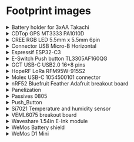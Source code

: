 # Footprint images

<details>
  <summary>Battery holder for 3xAA Takachi</summary>

  ![](../images/footprints/BatteryHolder_Takachi_3xAA.png)
</details>

<details>
  <summary>CDTop GPS MT3333 PA1010D</summary>

  ![](../images/footprints/CDTop_MT3333_PA1010D.png)
</details>

<details>
  <summary>CREE RGB LED 5.5mm x 5.5mm 6pin</summary>

  ![](../images/footprints/cree_rgb_led_55x55mm.png)
</details>

<details>
  <summary>Connector USB Micro-B Horizontal</summary>

  ![](../images/footprints/Connector_USB_Micro-B-Horizontal.png)
</details>

<details>
  <summary>Espressif ESP32-C3</summary>

  Credit: [Espressif KiCad library](https://github.com/espressif/kicad-libraries/tree/main/footprints)

  ![](../images/footprints/espressif-esp323.png)
</details>

<details>
  <summary>E-Switch Push button TL3305AF160QG</summary>

  Credit: [DigiKey](https://www.digikey.com/en/models/5816181)

  ![Espressif ESP32-C3](../images/footprints/eswitch_TL3305AF160QG.png)
</details>

<details>
  <summary>GCT USB-C USB2.0 16+8 pins</summary>

  Credit: [DigiKey](https://www.digikey.com/en/models/15283202)

  ![Espressif ESP32-C3](../images/footprints/gct_usb4510-03-1-a.png)
</details>

<details>
  <summary>HopeRF LoRa RFM95W-915S2</summary>

  Credit: [Swij/kicad-RFM9X](https://github.com/Swij/kicad-RFM9X)

  ![](../images/footprints/HopeRF_RFM9X.png)
</details>

<details>
  <summary>Molex USB-C 1054500101 connector</summary>

  Credit: [SnapEDA DigiKey](https://www.digikey.com/en/models/5843890)

  ![Molex USB-C 1054500101 connector](../images/footprints/molex_usbc_1054500101.png)
</details>

<details>
  <summary>nRF52 Bluefruit Feather Adafruit breakout board</summary>

  ![](../images/footprints/nrf52_bluefruit_Adafruit_breakout_board.png)
</details>

<details>
  <summary>Panelization</summary>

  With tabs and mouse bites.
  Credits: [Panelization by madworm](https://github.com/madworm/Panelization.pretty)

  ![](../images/footprints/paneliaztion_2mm.png)
</details>

<details>
  <summary>Passives 0805</summary>

  Capacitor
  ![](../images/footprints/capacitor_0805.png)

  Diode
  ![](../images/footprints/diode_0805.png)

  LED
  ![](../images/footprints/led_0805.png)

  Inductor
  ![](../images/footprints/inductor_0805.png)

  Resistor
  ![](../images/footprints/resistor_0805.png)
</details>

<details>
  <summary>Push_Button</summary>

  ![](../images/footprints/Push_Button.png)
</details>

<details>
  <summary>Si7021 Temperature and humidity sensor</summary>

  ![](../images/footprints/Si7021.png)
</details>

<details>
  <summary>VEML6075 breakout board</summary>

  ![](../images/footprints/VEML6075_breakout_board.png)
</details>

<details>
  <summary>Waveshare 1.54in E-Ink module</summary>

  ![](../images/footprints/Waveshare_1in54_epaper.png)
</details>

<details>
  <summary>WeMos Battery shield</summary>

  ![](../images/footprints/wemos_battery_shield.png)
</details>

<details>
  <summary>WeMos D1 Mini</summary>

  ![](../images/footprints/wemos_d1_mini.png)
</details>
